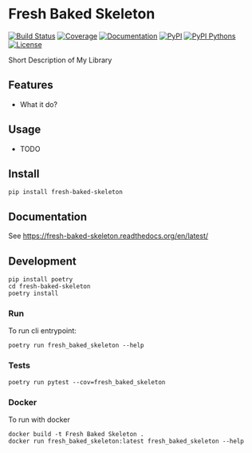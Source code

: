 # Fresh Baked Skeleton

[![Build Status](https://travis-ci.org/Curly-Mo/fresh-baked-skeleton.svg?branch=master)](https://travis-ci.org/Curly-Mo/fresh-baked-skeleton)
[![Coverage](https://coveralls.io/repos/github/Curly-Mo/fresh-baked-skeleton/badge.svg)](https://coveralls.io/github/Curly-Mo/fresh-baked-skeleton)
[![Documentation](https://readthedocs.org/projects/fresh-baked-skeleton/badge/?version=latest)](https://fresh-baked-skeleton.readthedocs.org/en/latest/?badge=latest)
[![PyPI](https://img.shields.io/pypi/v/fresh-baked-skeleton.svg)](https://pypi.python.org/pypi/fresh-baked-skeleton)
[![PyPI Pythons](https://img.shields.io/pypi/pyversions/fresh-baked-skeleton.svg)](https://pypi.python.org/pypi/fresh-baked-skeleton)
[![License](https://img.shields.io/pypi/l/fresh-baked-skeleton.svg)](https://github.com/Curly-Mo/fresh-baked-skeleton/blob/master/LICENSE)

Short Description of My Library

## Features

* What it do?

## Usage

* TODO

## Install

```console
pip install fresh-baked-skeleton
```

## Documentation
See https://fresh-baked-skeleton.readthedocs.org/en/latest/

## Development
```console
pip install poetry
cd fresh-baked-skeleton
poetry install
```
### Run
To run cli entrypoint:
```console
poetry run fresh_baked_skeleton --help
```

### Tests
```console
poetry run pytest --cov=fresh_baked_skeleton
```

### Docker
To run with docker
```console
docker build -t Fresh Baked Skeleton .
docker run fresh_baked_skeleton:latest fresh_baked_skeleton --help
```
